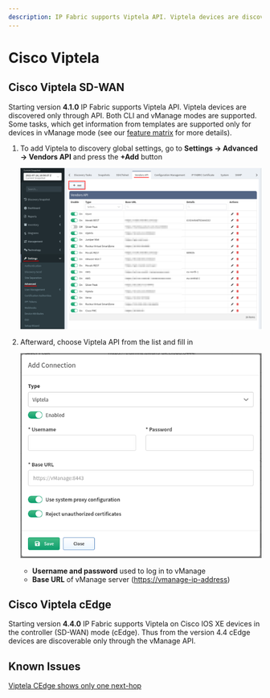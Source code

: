 ```yaml
---
description: IP Fabric supports Viptela API. Viptela devices are discovered only through API.
---
```


# Cisco Viptela

## Cisco Viptela SD-WAN

Starting version **4.1.0** IP Fabric supports Viptela API. Viptela devices are discovered only through API. Both CLI and vManage modes are supported. Some tasks, which get information from templates are supported only for devices in vManage mode (see our [feature matrix](https://matrix.ipfabric.io) for more details).

1. To add Viptela to discovery global settings, go to **Settings → Advanced → Vendors API** and press the **+Add** button

   ![vendor api add](vendor_api_add.png)

2. Afterward, choose Viptela API from the list and fill in

   ![viptela api add](viptela_api_add.png)

   - **Username and password** used to log in to vManage
   - **Base URL** of vManage server ([https://vmanage-ip-address](https://vmanage-ip-address))

## Cisco Viptela cEdge

Starting version **4.4.0** IP Fabric supports Viptela on Cisco IOS XE devices in the controller (SD-WAN) mode (cEdge). Thus from the version 4.4 cEdge devices are discoverable only through the vManage API.

## Known Issues

[Viptela CEdge shows only one next-hop](../../../support/known_issues/Vendors/cisco/Viptela_CEdge_shows_only_one_next_hop.md)
